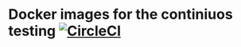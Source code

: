 # Docker images for the continiuos testing [![CircleCI](https://circleci.com/gh/nonlocalmodels/buildInfrastructure.svg?style=svg)](https://circleci.com/gh/nonlocalmodels/buildInfrastructure)

